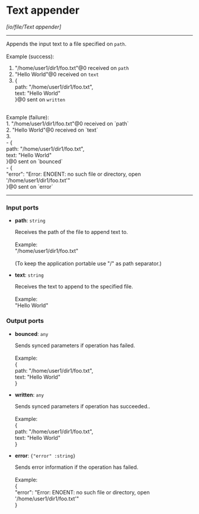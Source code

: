 # Text appender

_[io/file/Text appender]_

---

Appends the input text to a file specified on `path`.<br>
<br>
Example (success):<br>
1. "/home/user1/dir1/foo.txt"@0 received on `path`<br>
2. "Hello World"@0 received on `text`<br>
3. { <br>
  path: "/home/user1/dir1/foo.txt", <br>
  text: "Hello World"<br>
}@0 sent on `written`<br>
<br>
Example (failure):<br>
1. "/home/user1/dir1/foo.txt"@0 received on `path`<br>
2. "Hello World"@0 received on `text`<br>
3.<br>
- { <br>
  path: "/home/user1/dir1/foo.txt", <br>
  text: "Hello World"<br>
}@0 sent on `bounced`<br>
- {<br>
  "error": "Error: ENOENT: no such file or directory, open '/home/user1/dir1/foo.txt'"<br>
}@0 sent on `error`<br>

---

### Input ports

* __path__: ` string `


    Receives the path of the file to append text to.<br>
    <br>
    Example:<br>
    "/home/user1/dir1/foo.txt"<br>
    <br>
    (To keep the application portable use "/" as path separator.)<br>


* __text__: ` string `


    Receives the text to append to the specified file.<br>
    <br>
    Example:<br>
    "Hello World"<br>

### Output ports

* __bounced__: ` any `


    Sends synced parameters if operation has failed.<br>
    <br>
    Example:<br>
    { <br>
      path: "/home/user1/dir1/foo.txt", <br>
      text: "Hello World"<br>
    }<br>


* __written__: ` any `


    Sends synced parameters if operation has succeeded..<br>
    <br>
    Example:<br>
    { <br>
      path: "/home/user1/dir1/foo.txt", <br>
      text: "Hello World"<br>
    }<br>


* __error__: ` {"error" :string} `


    Sends error information if the operation has failed.<br>
    <br>
    Example: <br>
    {<br>
      "error": "Error: ENOENT: no such file or directory, open '/home/user1/dir1/foo.txt'"<br>
    }<br>

